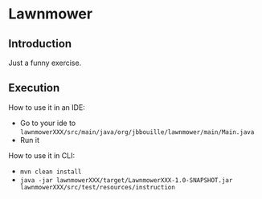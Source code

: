 # Lawnmower

## Introduction
Just a funny exercise.

## Execution
How to use it in an IDE:
* Go to your ide to `lawnmowerXXX/src/main/java/org/jbbouille/lawnmower/main/Main.java`
* Run it

How to use it in CLI:
* `mvn clean install`
* `java -jar lawnmowerXXX/target/LawnmowerXXX-1.0-SNAPSHOT.jar lawnmowerXXX/src/test/resources/instruction`
